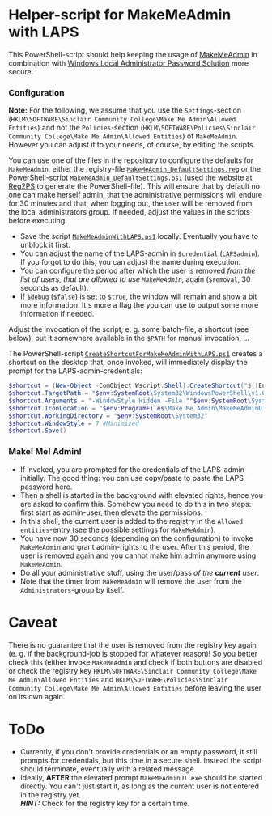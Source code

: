 # Helper-script for MakeMeAdmin with LAPS
This PowerShell-script should help keeping the usage of [MakeMeAdmin](https://github.com/pseymour/MakeMeAdmin) in combination with [Windows Local Administrator Password Solution](https://github.com/pseymour/MakeMeAdmin) more secure.

### Configuration
**Note:** For the following, we assume that you use the `Settings`-section (`HKLM\SOFTWARE\Sinclair Community College\Make Me Admin\Allowed Entities`) and not the `Policies`-section (`HKLM\SOFTWARE\Policies\Sinclair Community College\Make Me Admin\Allowed Entities`) of `MakeMeAdmin`. However you can adjust it to your needs, of course, by editing the scripts.

You can use one of the files in the repository to configure the defaults for `MakeMeAdmin`, either the registry-file [`MakeMeAdmin_DefaultSettings.reg`](./MakeMeAdmin_DefaultSettings.reg) or the PowerShell-script [`MakeMeAdmin_DefaultSettings.ps1`](./MakeMeAdmin_DefaultSettings.ps1) (used the website at [Reg2PS](https://github.com/rzander/REG2CI/) to generate the PowerShell-file). This will ensure that by default no one can make herself admin, that the administrative permissions will endure for 30 minutes and that, when logging out, the user will be removed from the local administrators group. If needed, adjust the values in the scripts before executing.

- Save the script [`MakeMeAdminWithLAPS.ps1`](./MakeMeAdminWithLAPS.ps1) locally. Eventually you have to unblock it first.
- You can adjust the name of the LAPS-admin in `$credential` (`LAPSadmin`). If you forgot to do this, you can adjust the name during execution.
- You can configure the period after which the user is removed *from the list of users, that are allowed to use `MakeMeAdmin`,* again (`$removal`, 30 seconds as default).
- If `$debug` (`$false`) is set to `$true`, the window will remain and show a bit more information. It's more a flag the you can use to output some more information if needed.

Adjust the invocation of the script, e. g. some batch-file, a shortcut (see below), put it somewhere available in the `$PATH` for manual invocation, &hellip;

The PowerShell-script [`CreateShortcutForMakeMeAdminWithLAPS.ps1`](./CreateShortcutForMakeMeAdminWithLAPS.ps1) creates a shortcut on the desktop that, once invoked, will immediately display the prompt for the LAPS-admin-credentials:
```PowerShell
$shortcut = (New-Object -ComObject Wscript.Shell).CreateShortcut("$([Environment]::GetFolderPath('Desktop'))\MakeMeAdminWithLAPS.lnk")
$shortcut.TargetPath = "$env:SystemRoot\System32\WindowsPowerShell\v1.0\powershell.exe"
$shortcut.Arguments = "-WindowStyle Hidden -File ""$env:SystemRoot\System32\MakeMeAdminWithLAPS.ps1"""
$shortcut.IconLocation = "$env:ProgramFiles\Make Me Admin\MakeMeAdminUI.exe"
$shortcut.WorkingDirectory = "$env:SystemRoot\System32"
$shortcut.WindowStyle = 7 #Minimized
$shortcut.Save()
```

### Make! Me! Admin!
- If invoked, you are prompted for the credentials of the LAPS-admin initially. The good thing: you can use copy/paste to paste the LAPS-password here.
- Then a shell is started in the background with elevated rights, hence you are asked to confirm this. Somehow you need to do this in two steps: first start as admin-user, then elevate the permissions.
- In this shell, the current user is added to the registry in the `Allowed entities`-entry (see the [possible settings](https://github.com/pseymour/MakeMeAdmin/wiki/Registry-Settings) for `MakeMeAdmin`).
- You have now 30 seconds (depending on the configuration) to invoke `MakeMeAdmin` and grant admin-rights to the user. After this period, the user is removed again and you cannot make him admin anymore using `MakeMeAdmin`.
- Do all your administrative stuff, using the user/pass *of the **current** user*.
- Note that the timer from `MakeMeAdmin` will remove the user from the `Administrators`-group by itself.

# Caveat
There is no guarantee that the user is removed from the registry key again (e. g. if the background-job is stopped for whatever reason)! So you better check this (either invoke `MakeMeAdmin` and check if both buttons are disabled or check the registry key `HKLM\SOFTWARE\Sinclair Community College\Make Me Admin\Allowed Entities` and `HKLM\SOFTWARE\Policies\Sinclair Community College\Make Me Admin\Allowed Entities` before leaving the user on its own again.

# ToDo
- Currently, if you don't provide credentials or an empty password, it still prompts for credentials, but this time in a secure shell. Instead the script should terminate, eventually with a related message.
- Ideally, **AFTER** the elevated prompt `MakeMeAdminUI.exe` should be started directly. You can't just start it, as long as the current user is not entered in the registry yet.    
  ***HINT:*** Check for the registry key for a certain time.

